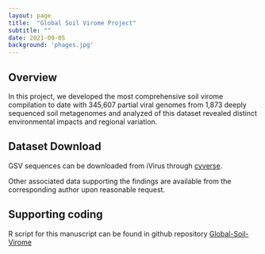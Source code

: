 ```yaml
---
layout: page
title:  "Global Soil Virome Project"
subtitle: ""
date: 2021-09-05  
background: 'phages.jpg'
---
```


## Overview

In this project, we developed the most comprehensive soil virome compilation to date with 345,607 partial viral genomes from 1,873 deeply sequenced soil metagenomes and analyzed of this dataset revealed distinct environmental impacts and regional variation.

## Dataset Download

GSV sequences can be downloaded from iVirus through [cyverse](https://data.cyverse.org/dav-anon/iplant/home/fudong0610/GSV/GSV_viralseqs_20210325.fasta). 

Other associated data supporting the findings are available from the corresponding author upon reasonable request.

## Supporting coding

R script for this manuscript can be found in github repository [Global-Soil-Virome](https://github.com/microbma/Global-Soil-Virome)



